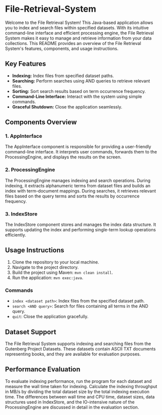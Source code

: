 # File-Retrieval-System

Welcome to the File Retrieval System! This Java-based application allows you to index and search files within specified datasets. With its intuitive command-line interface and efficient processing engine, the File Retrieval System makes it easy to manage and retrieve information from your data collections. This README provides an overview of the File Retrieval System's features, components, and usage instructions.

## Key Features

- **Indexing:** Index files from specified dataset paths.
- **Searching:** Perform searches using AND queries to retrieve relevant files.
- **Sorting:** Sort search results based on term occurrence frequency.
- **Command-Line Interface:** Interact with the system using simple commands.
- **Graceful Shutdown:** Close the application seamlessly.

## Components Overview

### 1. AppInterface
The AppInterface component is responsible for providing a user-friendly command-line interface. It interprets user commands, forwards them to the ProcessingEngine, and displays the results on the screen.

### 2. ProcessingEngine
The ProcessingEngine manages indexing and search operations. During indexing, it extracts alphanumeric terms from dataset files and builds an index with term-document mappings. During searches, it retrieves relevant files based on the query terms and sorts the results by occurrence frequency.

### 3. IndexStore
The IndexStore component stores and manages the index data structure. It supports updating the index and performing single-term lookup operations efficiently.

## Usage Instructions

1. Clone the repository to your local machine.
2. Navigate to the project directory.
3. Build the project using Maven: `mvn clean install`.
4. Run the application: `mvn exec:java`.

### Commands
- `index <dataset path>`: Index files from the specified dataset path.
- `search <AND query>`: Search for files containing all terms in the AND query.
- `quit`: Close the application gracefully.

## Dataset Support

The File Retrieval System supports indexing and searching files from the Gutenberg Project Datasets. These datasets contain ASCII TXT documents representing books, and they are available for evaluation purposes.

## Performance Evaluation

To evaluate indexing performance, run the program for each dataset and measure the wall time taken for indexing. Calculate the indexing throughput in MB/s by dividing the total dataset size by the total indexing execution time. The differences between wall time and CPU time, dataset sizes, data structures used in IndexStore, and the IO-intensive nature of the ProcessingEngine are discussed in detail in the evaluation section.
